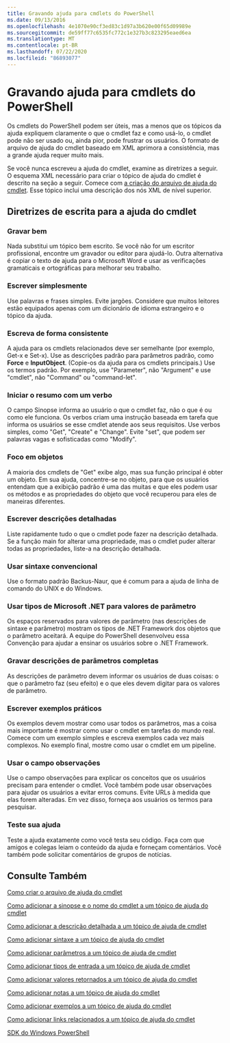 ```yaml
---
title: Gravando ajuda para cmdlets do PowerShell
ms.date: 09/13/2016
ms.openlocfilehash: 4e1070e90cf3ed83c1d97a3b620e00f65d09989e
ms.sourcegitcommit: de59ff77c6535fc772c1e327b3c823295eaed6ea
ms.translationtype: MT
ms.contentlocale: pt-BR
ms.lasthandoff: 07/22/2020
ms.locfileid: "86893077"
---
```

# <a name="writing-help-for-powershell-cmdlets"></a>Gravando ajuda para cmdlets do PowerShell

Os cmdlets do PowerShell podem ser úteis, mas a menos que os tópicos da ajuda expliquem claramente o que o cmdlet faz e como usá-lo, o cmdlet pode não ser usado ou, ainda pior, pode frustrar os usuários. O formato de arquivo de ajuda do cmdlet baseado em XML aprimora a consistência, mas a grande ajuda requer muito mais.

Se você nunca escreveu a ajuda do cmdlet, examine as diretrizes a seguir. O esquema XML necessário para criar o tópico de ajuda do cmdlet é descrito na seção a seguir. Comece com [a criação do arquivo de ajuda do cmdlet](./how-to-create-the-cmdlet-help-file.md). Esse tópico inclui uma descrição dos nós XML de nível superior.

## <a name="writing-guidelines-for-cmdlet-help"></a>Diretrizes de escrita para a ajuda do cmdlet

### <a name="write-well"></a>Gravar bem

Nada substitui um tópico bem escrito. Se você não for um escritor profissional, encontre um gravador ou editor para ajudá-lo. Outra alternativa é copiar o texto de ajuda para o Microsoft Word e usar as verificações gramaticais e ortográficas para melhorar seu trabalho.

### <a name="write-simply"></a>Escrever simplesmente

Use palavras e frases simples. Evite jargões. Considere que muitos leitores estão equipados apenas com um dicionário de idioma estrangeiro e o tópico da ajuda.

### <a name="write-consistently"></a>Escreva de forma consistente

A ajuda para os cmdlets relacionados deve ser semelhante (por exemplo, Get-x e Set-x). Use as descrições padrão para parâmetros padrão, como **Force** e **InputObject**. (Copie-os da ajuda para os cmdlets principais.) Use os termos padrão. Por exemplo, use "Parameter", não "Argument" e use "cmdlet", não "Command" ou "command-let".

### <a name="start-the-synopsis-with-a-verb"></a>Iniciar o resumo com um verbo

O campo Sinopse informa ao usuário o que o cmdlet faz, não o que é ou como ele funciona. Os verbos criam uma instrução baseada em tarefa que informa os usuários se esse cmdlet atende aos seus requisitos. Use verbos simples, como "Get", "Create" e "Change". Evite "set", que podem ser palavras vagas e sofisticadas como "Modify".

### <a name="focus-on-objects"></a>Foco em objetos

A maioria dos cmdlets de "Get" exibe algo, mas sua função principal é obter um objeto. Em sua ajuda, concentre-se no objeto, para que os usuários entendam que a exibição padrão é uma das muitas e que eles podem usar os métodos e as propriedades do objeto que você recuperou para eles de maneiras diferentes.

### <a name="write-detailed-descriptions"></a>Escrever descrições detalhadas

Liste rapidamente tudo o que o cmdlet pode fazer na descrição detalhada. Se a função main for alterar uma propriedade, mas o cmdlet puder alterar todas as propriedades, liste-a na descrição detalhada.

### <a name="use-conventional-syntax"></a>Usar sintaxe convencional

Use o formato padrão Backus-Naur, que é comum para a ajuda de linha de comando do UNIX e do Windows.

### <a name="use-microsoft-net-types-for-parameter-values"></a>Usar tipos de Microsoft .NET para valores de parâmetro

Os espaços reservados para valores de parâmetro (nas descrições de sintaxe e parâmetro) mostram os tipos de .NET Framework dos objetos que o parâmetro aceitará. A equipe do PowerShell desenvolveu essa Convenção para ajudar a ensinar os usuários sobre o .NET Framework.

### <a name="write-complete-parameter-descriptions"></a>Gravar descrições de parâmetros completas

As descrições de parâmetro devem informar os usuários de duas coisas: o que o parâmetro faz (seu efeito) e o que eles devem digitar para os valores de parâmetro.

### <a name="write-practical-examples"></a>Escrever exemplos práticos

Os exemplos devem mostrar como usar todos os parâmetros, mas a coisa mais importante é mostrar como usar o cmdlet em tarefas do mundo real. Comece com um exemplo simples e escreva exemplos cada vez mais complexos. No exemplo final, mostre como usar o cmdlet em um pipeline.

### <a name="use-the-notes-field"></a>Usar o campo observações

Use o campo observações para explicar os conceitos que os usuários precisam para entender o cmdlet. Você também pode usar observações para ajudar os usuários a evitar erros comuns. Evite URLs à medida que elas forem alteradas. Em vez disso, forneça aos usuários os termos para pesquisar.

### <a name="test-your-help"></a>Teste sua ajuda

Teste a ajuda exatamente como você testa seu código. Faça com que amigos e colegas leiam o conteúdo da ajuda e forneçam comentários. Você também pode solicitar comentários de grupos de notícias.

## <a name="see-also"></a>Consulte Também

 [Como criar o arquivo de ajuda do cmdlet](./how-to-create-the-cmdlet-help-file.md)

 [Como adicionar a sinopse e o nome do cmdlet a um tópico de ajuda do cmdlet](./how-to-add-the-cmdlet-name-and-synopsis-to-a-cmdlet-help-topic.md)

 [Como adicionar a descrição detalhada a um tópico de ajuda de cmdlet](./how-to-add-a-cmdlet-description.md)

 [Como adicionar sintaxe a um tópico de ajuda do cmdlet](./how-to-add-syntax-to-a-cmdlet-help-topic.md)

 [Como adicionar parâmetros a um tópico de ajuda de cmdlet](./how-to-add-parameter-information.md)

 [Como adicionar tipos de entrada a um tópico de ajuda de cmdlet](./how-to-add-input-types-to-a-cmdlet-help-topic.md)

 [Como adicionar valores retornados a um tópico de ajuda do cmdlet](./how-to-add-return-values-to-a-cmdlet-help-topic.md)

 [Como adicionar notas a um tópico de ajuda do cmdlet](./how-to-add-notes-to-a-cmdlet-help-topic.md)

 [Como adicionar exemplos a um tópico de ajuda do cmdlet](./how-to-add-examples-to-a-cmdlet-help-topic.md)

 [Como adicionar links relacionados a um tópico de ajuda do cmdlet](./how-to-add-related-links-to-a-cmdlet-help-topic.md)

 [SDK do Windows PowerShell](../windows-powershell-reference.md)
